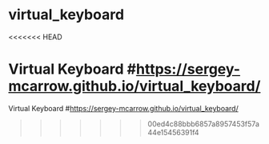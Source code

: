 # virtual_keyboard
<<<<<<< HEAD

Virtual Keyboard #https://sergey-mcarrow.github.io/virtual_keyboard/
=======
Virtual Keyboard
#https://sergey-mcarrow.github.io/virtual_keyboard/
>>>>>>> 00ed4c88bbb6857a8957453f57a44e15456391f4
